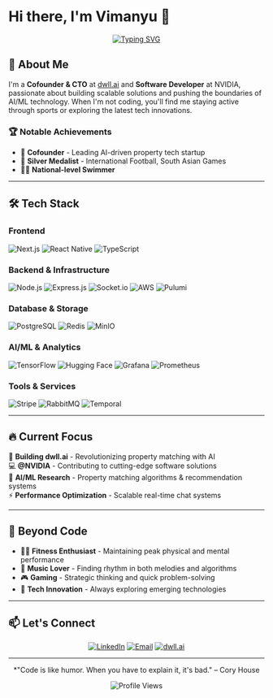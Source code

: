 # Hi there, I'm Vimanyu 👋

<div align="center">
  
[![Typing SVG](https://readme-typing-svg.herokuapp.com?font=Fira+Code&pause=1000&color=2196F3&center=true&vCenter=true&width=435&lines=Cofounder+%26+CTO+at+dwll.ai;Software+Developer+at+NVIDIA;Full+Stack+Developer;AI%2FML+Enthusiast;Former+International+Athlete)](https://git.io/typing-svg)

</div>

## 🚀 About Me

I'm a **Cofounder & CTO** at [dwll.ai](https://dwll.ai) and **Software Developer** at NVIDIA, passionate about building scalable solutions and pushing the boundaries of AI/ML technology. When I'm not coding, you'll find me staying active through sports or exploring the latest tech innovations.

### 🏆 Notable Achievements
- 🚀 **Cofounder** - Leading AI-driven property tech startup
- 🥈 **Silver Medalist** - International Football, South Asian Games
- 🏊‍♂️ **National-level Swimmer**

---

## 🛠️ Tech Stack

### Frontend
![Next.js](https://img.shields.io/badge/Next.js-000000?style=for-the-badge&logo=next.js&logoColor=white)
![React Native](https://img.shields.io/badge/React_Native-20232A?style=for-the-badge&logo=react&logoColor=61DAFB)
![TypeScript](https://img.shields.io/badge/TypeScript-007ACC?style=for-the-badge&logo=typescript&logoColor=white)

### Backend & Infrastructure
![Node.js](https://img.shields.io/badge/Node.js-43853D?style=for-the-badge&logo=node.js&logoColor=white)
![Express.js](https://img.shields.io/badge/Express.js-000000?style=for-the-badge&logo=express&logoColor=white)
![Socket.io](https://img.shields.io/badge/Socket.io-black?style=for-the-badge&logo=socket.io&badgeColor=010101)
![AWS](https://img.shields.io/badge/AWS-232F3E?style=for-the-badge&logo=amazon-aws&logoColor=white)
![Pulumi](https://img.shields.io/badge/Pulumi-8A3391?style=for-the-badge&logo=pulumi&logoColor=white)

### Database & Storage
![PostgreSQL](https://img.shields.io/badge/PostgreSQL-316192?style=for-the-badge&logo=postgresql&logoColor=white)
![Redis](https://img.shields.io/badge/Redis-DC382D?style=for-the-badge&logo=redis&logoColor=white)
![MinIO](https://img.shields.io/badge/MinIO-C72E49?style=for-the-badge&logo=minio&logoColor=white)

### AI/ML & Analytics
![TensorFlow](https://img.shields.io/badge/TensorFlow-FF6F00?style=for-the-badge&logo=tensorflow&logoColor=white)
![Hugging Face](https://img.shields.io/badge/🤗%20Hugging%20Face-FFD21E?style=for-the-badge)
![Grafana](https://img.shields.io/badge/Grafana-F46800?style=for-the-badge&logo=grafana&logoColor=white)
![Prometheus](https://img.shields.io/badge/Prometheus-E6522C?style=for-the-badge&logo=prometheus&logoColor=white)

### Tools & Services
![Stripe](https://img.shields.io/badge/Stripe-008CDD?style=for-the-badge&logo=stripe&logoColor=white)
![RabbitMQ](https://img.shields.io/badge/RabbitMQ-FF6600?style=for-the-badge&logo=rabbitmq&logoColor=white)
![Temporal](https://img.shields.io/badge/Temporal-000000?style=for-the-badge&logo=temporal&logoColor=white)

---

## 🔥 Current Focus

🏢 **Building dwll.ai** - Revolutionizing property matching with AI  
💻 **@NVIDIA** - Contributing to cutting-edge software solutions  
🤖 **AI/ML Research** - Property matching algorithms & recommendation systems  
⚡ **Performance Optimization** - Scalable real-time chat systems

---

## 🌱 Beyond Code

- 🏋️‍♂️ **Fitness Enthusiast** - Maintaining peak physical and mental performance
- 🎵 **Music Lover** - Finding rhythm in both melodies and algorithms
- 🎮 **Gaming** - Strategic thinking and quick problem-solving
- 🚀 **Tech Innovation** - Always exploring emerging technologies

---

## 📫 Let's Connect

<div align="center">

[![LinkedIn](https://img.shields.io/badge/LinkedIn-0077B5?style=for-the-badge&logo=linkedin&logoColor=white)]([https://www.linkedin.com/in/vimanyu-sharma-87163a235/])
[![Email](https://img.shields.io/badge/Email-D14836?style=for-the-badge&logo=gmail&logoColor=white)](mailto:vimanyu@dwll.ai)
[![dwll.ai](https://img.shields.io/badge/dwll.ai-FF6B6B?style=for-the-badge&logo=rocket&logoColor=white)](https://dwll.ai)

</div>

---

<div align="center">
  
*"Code is like humor. When you have to explain it, it's bad." – Cory House

![Profile Views](https://komarev.com/ghpvc/?username=yourusername&color=blueviolet&style=for-the-badge)

</div>
